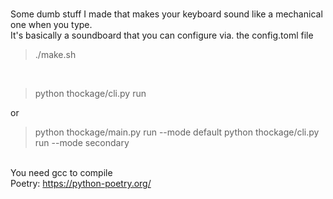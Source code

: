 
<br>Some dumb stuff I made that makes your keyboard sound like a mechanical one when you type.
<br>It's basically a soundboard that you can configure via. the config.toml file

> ./make.sh
<br>

> python thockage/cli.py run

or

> python thockage/main.py run --mode default
> python thockage/cli.py run --mode secondary

<br>You need gcc to compile
<br>Poetry: https://python-poetry.org/